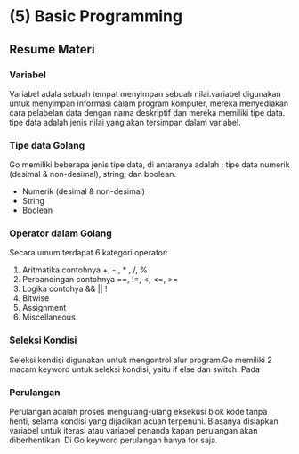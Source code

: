 # (5) Basic Programming

## Resume Materi

### Variabel

Variabel adala sebuah tempat menyimpan sebuah nilai.variabel digunakan untuk menyimpan informasi dalam program komputer, mereka menyediakan cara pelabelan data dengan nama deskriptif dan mereka memiliki tipe data. tipe data adalah jenis nilai yang akan tersimpan dalam variabel.

### Tipe data Golang

Go memiliki beberapa jenis tipe data, di antaranya adalah : tipe data numerik (desimal & non-desimal), string, dan boolean.

- Numerik (desimal & non-desimal)
- String
- Boolean

### Operator dalam Golang

Secara umum terdapat 6 kategori operator:

1. Aritmatika contohnya +, - , \* , /, %
2. Perbandingan contohnya ==, !=, <, <=, >=
3. Logika contohya && || !
4. Bitwise
5. Assignment
6. Miscellaneous

### Seleksi Kondisi

Seleksi kondisi digunakan untuk mengontrol alur program.Go memiliki 2 macam keyword untuk seleksi kondisi, yaitu if else dan switch. Pada

### Perulangan

Perulangan adalah proses mengulang-ulang eksekusi blok kode tanpa henti, selama kondisi yang dijadikan acuan terpenuhi. Biasanya disiapkan variabel untuk iterasi atau variabel penanda kapan perulangan akan diberhentikan.
Di Go keyword perulangan hanya for saja.
